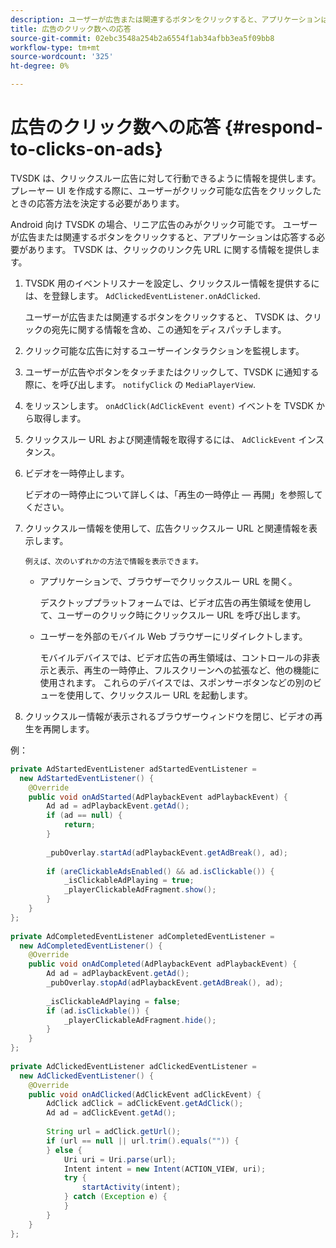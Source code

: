 ```yaml
---
description: ユーザーが広告または関連するボタンをクリックすると、アプリケーションは応答する必要があります。 TVSDK は、クリックのリンク先 URL に関する情報を提供します。
title: 広告のクリック数への応答
source-git-commit: 02ebc3548a254b2a6554f1ab34afbb3ea5f09bb8
workflow-type: tm+mt
source-wordcount: '325'
ht-degree: 0%

---
```


# 広告のクリック数への応答 {#respond-to-clicks-on-ads}

TVSDK は、クリックスルー広告に対して行動できるように情報を提供します。 プレーヤー UI を作成する際に、ユーザーがクリック可能な広告をクリックしたときの応答方法を決定する必要があります。

Android 向け TVSDK の場合、リニア広告のみがクリック可能です。
ユーザーが広告または関連するボタンをクリックすると、アプリケーションは応答する必要があります。 TVSDK は、クリックのリンク先 URL に関する情報を提供します。

1. TVSDK 用のイベントリスナーを設定し、クリックスルー情報を提供するには、を登録します。 `AdClickedEventListener.onAdClicked`.

   ユーザーが広告または関連するボタンをクリックすると、 TVSDK は、クリックの宛先に関する情報を含め、この通知をディスパッチします。
1. クリック可能な広告に対するユーザーインタラクションを監視します。
1. ユーザーが広告やボタンをタッチまたはクリックして、TVSDK に通知する際に、を呼び出します。 `notifyClick` の `MediaPlayerView`.
1. をリッスンします。 `onAdClick(AdClickEvent event)` イベントを TVSDK から取得します。
1. クリックスルー URL および関連情報を取得するには、 `AdClickEvent` インスタンス。
1. ビデオを一時停止します。

   ビデオの一時停止について詳しくは、「再生の一時停止 — 再開」を参照してください。
1. クリックスルー情報を使用して、広告クリックスルー URL と関連情報を表示します。

       例えば、次のいずれかの方法で情報を表示できます。
   
   * アプリケーションで、ブラウザーでクリックスルー URL を開く。

     デスクトッププラットフォームでは、ビデオ広告の再生領域を使用して、ユーザーのクリック時にクリックスルー URL を呼び出します。
   * ユーザーを外部のモバイル Web ブラウザーにリダイレクトします。

     モバイルデバイスでは、ビデオ広告の再生領域は、コントロールの非表示と表示、再生の一時停止、フルスクリーンへの拡張など、他の機能に使用されます。 これらのデバイスでは、スポンサーボタンなどの別のビューを使用して、クリックスルー URL を起動します。

1. クリックスルー情報が表示されるブラウザーウィンドウを閉じ、ビデオの再生を再開します。

<!--<a id="example_2D93228E510D438C8AB5559897817A47"></a>-->

例：

```java
private AdStartedEventListener adStartedEventListener =  
  new AdStartedEventListener() { 
    @Override 
    public void onAdStarted(AdPlaybackEvent adPlaybackEvent) { 
        Ad ad = adPlaybackEvent.getAd(); 
        if (ad == null) { 
            return; 
        } 
 
        _pubOverlay.startAd(adPlaybackEvent.getAdBreak(), ad); 
 
        if (areClickableAdsEnabled() && ad.isClickable()) { 
            _isClickableAdPlaying = true; 
            _playerClickableAdFragment.show(); 
        } 
    } 
}; 
 
private AdCompletedEventListener adCompletedEventListener =  
  new AdCompletedEventListener() { 
    @Override 
    public void onAdCompleted(AdPlaybackEvent adPlaybackEvent) { 
        Ad ad = adPlaybackEvent.getAd(); 
        _pubOverlay.stopAd(adPlaybackEvent.getAdBreak(), ad); 
 
        _isClickableAdPlaying = false; 
        if (ad.isClickable()) { 
            _playerClickableAdFragment.hide(); 
        } 
    } 
}; 
 
private AdClickedEventListener adClickedEventListener =  
  new AdClickedEventListener() { 
    @Override 
    public void onAdClicked(AdClickEvent adClickEvent) { 
        AdClick adClick = adClickEvent.getAdClick(); 
        Ad ad = adClickEvent.getAd(); 
 
        String url = adClick.getUrl(); 
        if (url == null || url.trim().equals("")) { 
        } else { 
            Uri uri = Uri.parse(url); 
            Intent intent = new Intent(ACTION_VIEW, uri); 
            try { 
                startActivity(intent); 
            } catch (Exception e) { 
            } 
        } 
    } 
}; 
```
